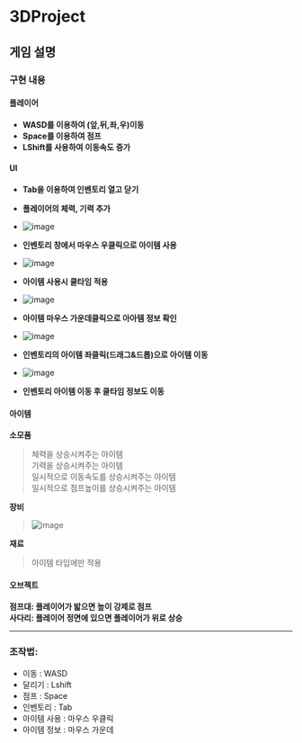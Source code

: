 # 3DProject

## 게임 설명
### 구현 내용
#### 플레이어
- **WASD를 이용하여 (앞,뒤,좌,우)이동**
- **Space를 이용하여 점프**
- **LShift를 사용하여 이동속도 증가**

#### UI
- **Tab을 이용하여 인벤토리 열고 닫기**
- **플레이어의 체력, 기력 추가**
- ![image](https://github.com/ACEDIA2567/3DProject/assets/167046611/6059842e-6991-454c-a296-51d1b3749cfd)

- **인벤토리 창에서 마우스 우클릭으로 아이템 사용**
- ![image](https://github.com/ACEDIA2567/3DProject/assets/167046611/8f7f3535-9bb0-4642-a4c9-a5807f74d4ef)

- **아이템 사용시 쿨타임 적용**
- ![image](https://github.com/ACEDIA2567/3DProject/assets/167046611/d03eae03-6283-452d-9876-d06ffc8ae25c)

- **아이템 마우스 가운데클릭으로 아아템 정보 확인**
- ![image](https://github.com/ACEDIA2567/3DProject/assets/167046611/06a6b505-6fcd-47ac-af16-5e0d9c3ffc99)

- **인벤토리의 아이템 좌클릭(드래그&드롭)으로 아이템 이동**
- ![image](https://github.com/ACEDIA2567/3DProject/assets/167046611/6e3493c7-7b26-4787-81b6-edfc4dc61142)

- **인벤토리 아이템 이동 후 쿨타임 정보도 이동**

#### 아이템
**소모품**
> 체력을 상승시켜주는 아이템    
> 기력을 상승시켜주는 아이템  
> 일시적으로 이동속도를 상승시켜주는 아이템  
> 일시적으로 점프높이를 상승시켜주는 아이템  

**장비**
> ![image](https://github.com/ACEDIA2567/3DProject/assets/167046611/e5c31d0a-ff99-4bb9-a582-e426d3fc6468)


**재료**
> 아이템 타입에만 적용

#### 오브젝트
**점프대: 플레이어가 밟으면 높이 강제로 점프**  
**사다리: 플레이어 정면에 있으면 플레이어가 위로 상승**

<hr>

### 조작법:
- 이동 : WASD
- 달리기 : Lshift
- 점프 : Space
- 인벤토리 : Tab
- 아이템 사용 : 마우스 우클릭
- 아이템 정보 : 마우스 가운데

